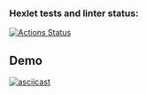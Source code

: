 ### Hexlet tests and linter status:
[![Actions Status](https://github.com/Ulanof-code/python-project-lvl2/workflows/hexlet-check/badge.svg)](https://github.com/Ulanof-code/python-project-lvl2/actions)

## Demo
[![asciicast](https://asciinema.org/a/5EfoOtegxAWJANw0tZDJbIBFP.svg)](https://asciinema.org/a/5EfoOtegxAWJANw0tZDJbIBFP)
